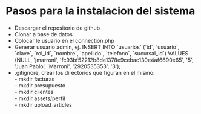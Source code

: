 <h1>Pasos para la instalacion del sistema</h1>

<ul>
<li>Descargar el repositorio de github</li>
<li>Clonar a base de datos</li>
<li>Colocar le usuario en el connection.php</li>
<li>Generar usuario admin, ej. INSERT INTO `usuarios` (`id`, `usuario`, `clave`, `rol_id`, `nombre`, `apellido`, `telefono`, `sucursal_id`) VALUES (NULL, 'jmarroni', 'fc93bf52212b8de1378e9cebac130e4af6690e65', '5', 'Juan Pablo', 'Marroni', '2920535353', '3');</li>
<li>.gitignore, crear los directorios que figuran en el mismo:
<br />- mkdir facturas
<br />- mkdir presupuesto
<br />- mkdir clientes
<br />- mkdir assets/perfil
<br />- mkdir upload_articles</li>
